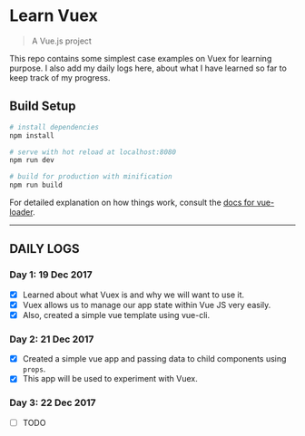 # Learn Vuex

> A Vue.js project

This repo contains some simplest case examples on Vuex for learning purpose. I also add my daily logs here, about what I have learned so far to keep track of my progress.

## Build Setup

```bash
# install dependencies
npm install

# serve with hot reload at localhost:8080
npm run dev

# build for production with minification
npm run build
```

For detailed explanation on how things work, consult the [docs for vue-loader](http://vuejs.github.io/vue-loader).

---

## DAILY LOGS

### Day 1: 19 Dec 2017

* [x] Learned about what Vuex is and why we will want to use it.
* [x] Vuex allows us to manage our app state within Vue JS very easily.
* [x] Also, created a simple vue template using vue-cli.

### Day 2: 21 Dec 2017

* [x] Created a simple vue app and passing data to child components using `props`.
* [x] This app will be used to experiment with Vuex.

### Day 3: 22 Dec 2017

* [ ] TODO
